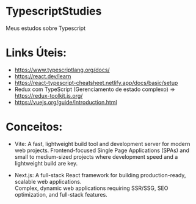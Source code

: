 # TypescriptStudies
Meus estudos sobre Typescript

# Links Úteis:
- https://www.typescriptlang.org/docs/
- https://react.dev/learn
- https://react-typescript-cheatsheet.netlify.app/docs/basic/setup
- Redux com TypeScript (Gerenciamento de estado complexo) => https://redux-toolkit.js.org/
- https://vuejs.org/guide/introduction.html

# Conceitos:
-   Vite: A fast, lightweight build tool and development server for modern web projects.
    Frontend-focused Single Page Applications (SPAs) and small to medium-sized projects where development speed and a lightweight build are key.

-   Next.js: A full-stack React framework for building production-ready, scalable web applications.    
    Complex, dynamic web applications requiring SSR/SSG, SEO optimization, and full-stack features.